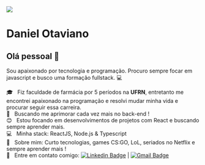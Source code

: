 <img width="auto" src="https://camo.githubusercontent.com/40fd69681b4b459e5c7556314ec4e2f91e898d99/68747470733a2f2f69322e77702e636f6d2f616c6c68746163636573732e696e666f2f77702d636f6e74656e742f75706c6f6164732f323031382f30332f70726f6772616d6d696e672e6769663f6669743d313238312532433731362673736c3d31">


# Daniel Otaviano

## Olá pessoal 👋
Sou apaixonado por tecnologia e programação.
Procuro sempre focar em javascript e busco uma formação fullstack. :computer:

🎓 &nbsp; Fiz faculdade de farmácia por 5 períodos na **UFRN**, entretanto me encontrei apaixonado na programação e resolvi mudar minha vida e procurar seguir essa carreira.
 <br/> :purple_heart: &nbsp; Buscando me aprimorar cada vez mais no back-end !
 <br/> :blush: &nbsp; Estou focando em desenvolvimentos de projetos com React e buscando sempre aprender mais.
 <br/> :computer: &nbsp; Minha stack: ReactJS, Node.js & Typescript
 <br/> 💬  &nbsp; Sobre mim: Curto tecnologias, games CS:GO, LoL, seriados no Netflix e sempre aprender mais !
 <br/> :email: &nbsp; Entre em contato comigo: [![Linkedin Badge](https://img.shields.io/badge/-danielotaviano-blue?style=flat-square&logo=Linkedin&logoColor=white&link=https://www.linkedin.com/in/daniel-otaviano-77b9a61b0/)](https://www.linkedin.com/in/daniel-otaviano-77b9a61b0/) 
| 
[![Gmail Badge](https://img.shields.io/badge/-danielpontes@ufrn.edu.br-c14438?style=flat-square&logo=Gmail&logoColor=white&link=mailto:danielpontes@ufrn.edu.br)](mailto:danielpontes@ufrn.edu.br)
